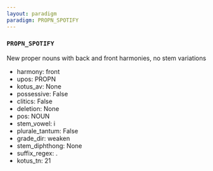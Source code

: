 ```yaml
---
layout: paradigm
paradigm: PROPN_SPOTIFY
---
```

### ` PROPN_SPOTIFY `

New proper nouns with back and front harmonies, no stem variations
* harmony: front
* upos: PROPN
* kotus_av: None
* possessive: False
* clitics: False
* deletion: None
* pos: NOUN
* stem_vowel: i
* plurale_tantum: False
* grade_dir: weaken
* stem_diphthong: None
* suffix_regex: .
* kotus_tn: 21
